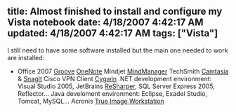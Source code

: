 title: Almost finished to install and configure my Vista notebook
date: 4/18/2007 4:42:17 AM
updated: 4/18/2007 4:42:17 AM
tags: ["Vista"]
---
I still need to have some software installed but the main one needed to work are installed:

*   Office 2007  [Groove](http://office.microsoft.com/en-us/groove/FX100487641033.aspx)  [OneNote](http://office.microsoft.com/en-us/onenote/FX100487701033.aspx)  Mindjet [MindManager](http://www.mindjet.com/)  TechSmith [Camtasia](http://www.techsmith.com/camtasia.asp) & [SnagIt](http://www.techsmith.com/snagit.asp)  Cisco VPN Client  [Cygwin](http://www.cygwin.com/)  .NET development environment: Visual Studio 2005, JetBrains [ReSharper](http://www.jetbrains.com/resharper/), SQL Server Express 2005, Reflector...  Java develoment environment: Eclipse, Exadel Studio, Tomcat, MySQL...  Acronis [True Image Workstation](http://www.acronis.com/enterprise/products/ATICW/)
